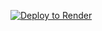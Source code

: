 [![Deploy to Render](https://binbashbanana.github.io/deploy-buttons/buttons/remade/render.svg)](https://render.com/deploy?repo=https://github.com/ooxcrimson/in)
